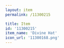```yaml
---
layout: item
permalink: /11300215

title: Item
id: '11300215'
item_name: 'Divine Hat'
icon_url: '11300168.png'
---
```

